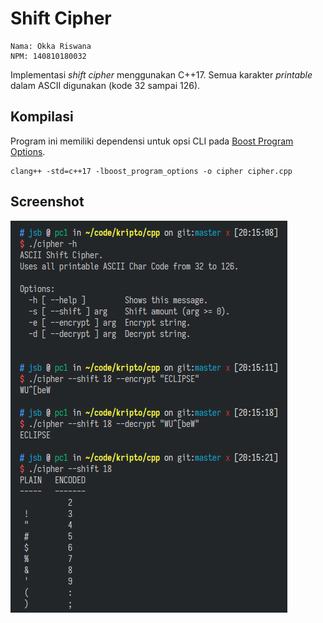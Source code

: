 # Shift Cipher

```
Nama: Okka Riswana
NPM: 140810180032
```


Implementasi *shift cipher* menggunakan C++17. Semua karakter *printable* dalam ASCII digunakan (kode 32 sampai 126).

## Kompilasi

Program ini memiliki dependensi untuk opsi CLI pada [Boost Program Options](https://www.boost.org/doc/libs/1_74_0/doc/html/program_options.html).

```
clang++ -std=c++17 -lboost_program_options -o cipher cipher.cpp
```

## Screenshot
![Demo](demo.png)